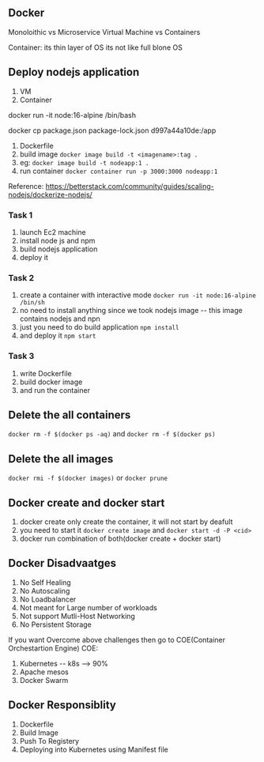 ## Docker 
Monoloithic vs Microservice 
Virtual Machine vs Containers  

Container: its thin layer of OS
its not like full blone OS 

## Deploy nodejs application 
   1. VM 
   2. Container 


docker run -it node:16-alpine /bin/bash 


 

docker cp package.json package-lock.json d997a44a10de:/app


1. Dockerfile
2. build image ```docker image build -t <imagename>:tag .``` 
3. eg: ```docker image build -t nodeapp:1 .```
4. run container ```docker container run -p 3000:3000 nodeapp:1```

Reference:  https://betterstack.com/community/guides/scaling-nodejs/dockerize-nodejs/

### Task 1
1. launch Ec2 machine
2. install node js and npm 
3. build nodejs application 
4. deploy it 

### Task 2
1. create a container with interactive mode  ```docker run -it node:16-alpine /bin/sh```
2. no need to install anything since we took nodejs image -- this image contains nodejs and npn 
3. just you need to do build application ```npm install```
4. and deploy it ```npm start``` 

### Task 3
1. write Dockerfile 
2. build docker image
3. and run the container 

## Delete the all containers
```docker rm -f $(docker ps -aq)```
and
```docker rm -f $(docker ps)```
## Delete the all images
```docker rmi -f $(docker images)``` or ```docker prune```

## Docker create and docker start
1. docker create only create the container, it will not start by deafult 
2. you  need to start it 
```docker create image``` and   ```docker start -d -P <cid>``` 
3. docker run combination of both(docker create + docker start)


## Docker Disadvaatges
1. No Self Healing
2. No Autoscaling 
3. No Loadbalancer 
4. Not meant for Large number of workloads
5. Not support Mutli-Host Networking
6. No Persistent Storage 

If you want Overcome above challenges then go to COE(Container Orchestartion Engine)
COE:
  1. Kubernetes -- k8s  --> 90%
  2. Apache mesos
  3. Docker Swarm 



## Docker Responsiblity
1. Dockerfile
2. Build Image
3. Push To Registery
4. Deploying into Kubernetes using Manifest file